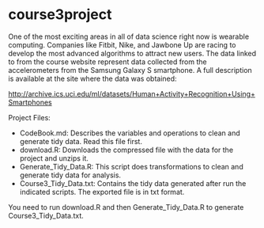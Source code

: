 # course3project

One of the most exciting areas in all of data science right now is wearable computing. Companies like Fitbit, Nike, and Jawbone Up are racing to develop the most advanced algorithms to attract new users. The data linked to from the course website represent data collected from the accelerometers from the Samsung Galaxy S smartphone. A full description is available at the site where the data was obtained:

http://archive.ics.uci.edu/ml/datasets/Human+Activity+Recognition+Using+Smartphones 

Project Files:

* CodeBook.md: Describes the variables and operations to clean and generate tidy data. Read this file first.
* download.R: Downloads the compressed file with the data for the project and unzips it.
* Generate_Tidy_Data.R: This script does transformations to clean and generate tidy data for analysis.
* Course3_Tidy_Data.txt: Contains the tidy data generated after run the indicated scripts. The exported file is in txt format.

You need to run download.R and then Generate_Tidy_Data.R to generate Course3_Tidy_Data.txt.


